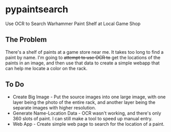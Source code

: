 # pypaintsearch
Use OCR to Search Warhammer Paint Shelf at Local Game Shop

## The Problem
There's a shelf of paints at a game store near me. It takes too long to find
a paint by name. I'm going to ~~attempt to use OCR to~~ get the locations of
the paints in an image, and then use that data to create a simple webapp that
can help me locate a color on the rack.

## To Do
* Create Big Image - Put the source images into one large image, with one
layer being the photo of the entire rack, and another layer being the separate
images with higher resolution.
* Generate Name-Location Data - OCR wasn't working, and there's only 360 slots
of paint. I can still make a tool to speed up manual entry.
* Web App - Create simple web page to search for the location of a paint.
